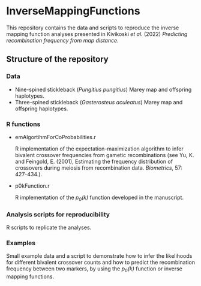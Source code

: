 # InverseMappingFunctions

This repository contains the data and scripts to reproduce the inverse mapping function analyses presented in Kivikoski *et al.* (2022) *Predicting recombination frequency from map distance*.

## Structure of the repository

### Data

- Nine-spined stickleback (*Pungitius pungitius*) Marey map and offspring haplotypes.
- Three-spined stickleback (*Gasterosteus aculeatus*) Marey map and offspring haplotypes.

### R functions

- emAlgortihmForCoProbabilities.r

  R implementation of the expectation-maximization algorithm to infer bivalent crossover frequencies from gametic recombinations (see Yu, K. and Feingold, E. (2001), Estimating the frequency distribution of crossovers during meiosis from recombination data. *Biometrics*, 57: 427-434.).

- p0kFunction.r 

  R implementation of the *p<sub>0</sub>(k)* function developed in the manuscript.
  
 ### Analysis scripts for reproducibility
 
 R scripts to replicate the analyses.
 
 ### Examples
 
 Small example data and a script to demonstrate how to infer the likelihoods for different bivalent crossover counts and how to predict the recombination frequency between two markers, by using the *p<sub>0</sub>(k)* function or inverse mapping functions.
